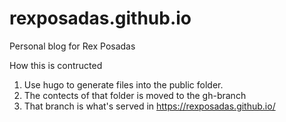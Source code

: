 rexposadas.github.io
====================

Personal blog for Rex Posadas


How this is contructed

1. Use hugo to generate files into the public folder. 
2. The contects of that folder is moved to the gh-branch
3. That branch is what's served in https://rexposadas.github.io/


